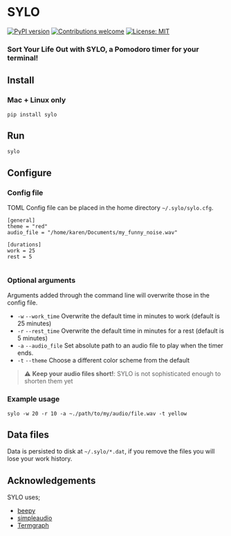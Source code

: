 # SYLO
[![PyPI version](https://badge.fury.io/py/sylo.svg)](https://badge.fury.io/py/sylo)
[![Contributions welcome](https://img.shields.io/badge/contributions-welcome-brightgreen.svg)](CONTRIBUTING.md)
[![License: MIT](https://img.shields.io/badge/License-MIT-brightgreen.svg)](https://opensource.org/licenses/MIT)

### Sort Your Life Out with SYLO, a Pomodoro timer for your terminal!


## Install

### Mac + Linux only

```shell
pip install sylo
```


## Run

```shell
sylo
```


## Configure

### Config file

TOML Config file can be placed in the home directory `~/.sylo/sylo.cfg`.

```editorconfig
[general]
theme = "red"
audio_file = "/home/karen/Documents/my_funny_noise.wav"

[durations]
work = 25
rest = 5


```

### Optional arguments

Arguments added through the command line will overwrite those in the config file.

- `-w` `--work_time` Overwrite the default time in minutes to work (default is 25 minutes)
- `-r` `--rest_time` Overwrite the default time in minutes for a rest (default is 5 minutes)
- `-a` `--audio_file` Set absolute path to an audio file to play when the timer ends.
- `-t` `--theme` Choose a different color scheme from the default

> :warning: **Keep your audio files short!**: SYLO is not sophisticated enough to shorten them yet

### Example usage

```shell
sylo -w 20 -r 10 -a ~./path/to/my/audio/file.wav -t yellow
```


## Data files

Data is persisted to disk at `~/.sylo/*.dat`, if you remove the files you will lose your work history.


## Acknowledgements

SYLO uses;
- [beepy](https://github.com/prabeshdhakal/beepy-v1)
- [simpleaudio](https://github.com/hamiltron/py-simple-audio)
- [Termgraph](https://github.com/mkaz/termgraph)
